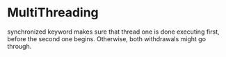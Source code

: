 # MultiThreading

synchronized keyword makes sure that thread one is done executing first, before the second one begins. Otherwise, both withdrawals might go through.
